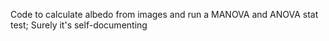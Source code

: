 Code to calculate albedo from images and run a MANOVA and ANOVA stat test; Surely it's self-documenting
